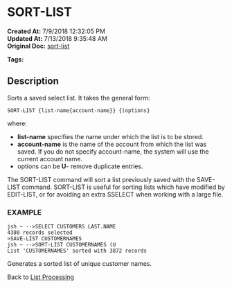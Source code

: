 # SORT-LIST

**Created At:** 7/9/2018 12:32:05 PM  
**Updated At:** 7/13/2018 9:35:48 AM  
**Original Doc:** [sort-list](https://docs.jbase.com/47026-lists/sort-list)  

**Tags:**
<badge text='lists' vertical='middle' />

## Description 

Sorts a saved select list. It takes the general form:

```
SORT-LIST {list-name{account-name}} {(options}
```

where:

- **list-name** specifies the name under which the list is to be stored.
- **account-name** is the name of the account from which the list was saved. If you do not specify account-name, the system will use the current account name.
- options can be
**U**- remove duplicate entries.




The SORT-LIST command will sort a list previously saved with the SAVE-LIST command. SORT-LIST is useful for sorting lists which have modified by EDIT-LIST, or for avoiding an extra SSELECT when working with a large file.



### EXAMPLE

```
jsh ~ -->SELECT CUSTOMERS LAST.NAME
4380 records selected
>SAVE-LIST CUSTOMERNAMES
jsh ~ -->SORT-LIST CUSTOMERNAMES (U
List 'CUSTOMERNAMES' sorted with 3872 records
```

Generates a sorted list of unique customer names.



Back to [List Processing](325912-list-processing)
